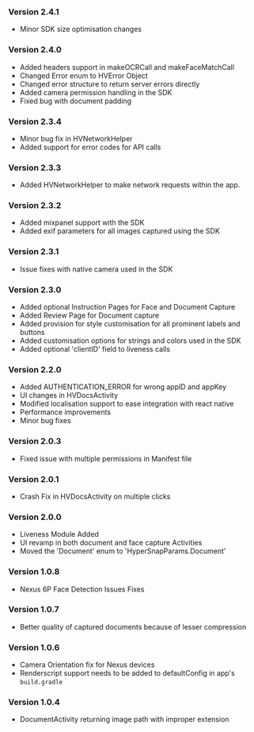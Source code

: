 ### Version 2.4.1
- Minor SDK size optimisation changes

### Version 2.4.0
- Added headers support in makeOCRCall and makeFaceMatchCall
- Changed Error enum to HVError Object
- Changed error structure to return server errors directly
- Added camera permission handling in the SDK
- Fixed bug with document padding


### Version 2.3.4
- Minor bug fix in HVNetworkHelper
- Added support for error codes for API calls

### Version 2.3.3
- Added HVNetworkHelper to make network requests within the app.

### Version 2.3.2
- Added mixpanel support with the SDK
- Added exif parameters for all images captured using the SDK

### Version 2.3.1
- Issue fixes with native camera used in the SDK

### Version 2.3.0
-  Added optional Instruction Pages for Face and Document Capture
-  Added Review Page for Document capture
-  Added provision for style customisation for all prominent labels and buttons
-  Added customisation options for strings and colors used in the SDK
-  Added optional 'clientID' field to liveness calls

### Version 2.2.0
- Added AUTHENTICATION_ERROR for wrong appID and appKey
- UI changes in HVDocsActivity
- Modified localisation support to ease integration with react native
- Performance improvements
- Minor bug fixes

### Version 2.0.3
- Fixed issue with multiple permissions in Manifest file

### Version 2.0.1
- Crash Fix in HVDocsActivity on multiple clicks

### Version 2.0.0
- Liveness Module Added
- UI revamp in both document and face capture Activities
- Moved the 'Document' enum to 'HyperSnapParams.Document'

### Version 1.0.8
- Nexus 6P Face Detection Issues Fixes

### Version 1.0.7
- Better quality of captured documents because of lesser compression

### Version 1.0.6
- Camera Orientation fix for Nexus devices
- Renderscript support needs to be added to defaultConfig in app's `build.gradle`

### Version 1.0.4
- DocumentActivity returning image path with improper extension
